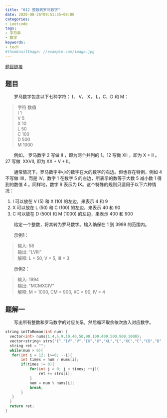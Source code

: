 ```yaml
---
title: "012 整数转罗马数字"
date: 2020-08-26T09:51:55+08:00
categories:
- Leetcode
tags:
- 字符串
- 数学
keywords:
- tech
#thumbnailImage: //example.com/image.jpg
---
```

[题目链接](https://leetcode-cn.com/problems/integer-to-roman/)
<!--more-->
## 题目
　　罗马数字包含以下七种字符： I， V， X， L，C，D 和 M：
> 字符          数值  
I             1  
V             5  
X             10  
L             50  
C             100  
D             500  
M             1000

　　例如， 罗马数字 2 写做 II ，即为两个并列的 1。12 写做 XII ，即为 X + II 。 27 写做  XXVII, 即为 XX + V + II。

　　通常情况下，罗马数字中小的数字在大的数字的右边。但也存在特例，例如 4 不写做 IIII，而是 IV。数字 1 在数字 5 的左边，所表示的数等于大数 5 减小数 1 得到的数值 4 。同样地，数字 9 表示为 IX。这个特殊的规则只适用于以下六种情况：
1. I 可以放在 V (5) 和 X (10) 的左边，来表示 4 和 9
2. X 可以放在 L (50) 和 C (100) 的左边，来表示 40 和 90
3. C 可以放在 D (500) 和 M (1000) 的左边，来表示 400 和 900

　　给定一个整数，将其转为罗马数字。输入确保在 1 到 3999 的范围内。

　　示例1：
> 输入: 58  
输出: "LVIII"  
解释: L = 50, V = 5, III = 3

　　示例2：
> 输入: 1994  
输出: "MCMXCIV"  
解释: M = 1000, CM = 900, XC = 90, IV = 4

## 题解一
　　写出所有整数和罗马数字的对应关系，然后循环取余依次放入对应数字。
```cpp
string intToRoman(int num) {
  vector<int> nums{1,4,5,9,10,40,50,90,100,400,500,900,1000};
  vector<string> strs{"I","IV","V","IX","X","XL","L","XC","C","CD","D","CM","M"};
  string ret = "";
  while(num > 0){
   for(int i = 12; i>=0; --i){
       int times = num / nums[i];
       if(times != 0){
           for(int j = 0; j < times; ++j){
               ret += strs[i];
           }
           num = num % nums[i];
           break;
       }
   }
  }
  return ret;
}
```